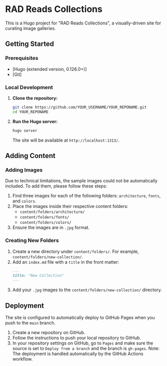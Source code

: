 # RAD Reads Collections

This is a Hugo project for "RAD Reads Collections", a visually-driven site for curating image galleries.

## Getting Started

### Prerequisites

- [Hugo (extended version, 0.126.0+)]
- [Git]

### Local Development

1.  **Clone the repository:**
    ```bash
    git clone https://github.com/YOUR_USERNAME/YOUR_REPONAME.git
    cd YOUR_REPONAME
    ```

2.  **Run the Hugo server:**
    ```bash
    hugo server
    ```
    The site will be available at `http://localhost:1313/`.

## Adding Content

### Adding Images

Due to technical limitations, the sample images could not be automatically included. To add them, please follow these steps:

1.  Find three images for each of the following folders: `architecture`, `fonts`, and `colors`.
2.  Place the images inside their respective content folders:
    -   `content/folders/architecture/`
    -   `content/folders/fonts/`
    -   `content/folders/colors/`
3.  Ensure the images are in `.jpg` format.

### Creating New Folders

1.  Create a new directory under `content/folders/`. For example, `content/folders/new-collection/`.
2.  Add an `index.md` file with a `title` in the front matter:
    ```markdown
    ---
    title: "New Collection"
    ---
    ```
3.  Add your `.jpg` images to the `content/folders/new-collection/` directory.

## Deployment

The site is configured to automatically deploy to GitHub Pages when you push to the `main` branch.

1.  Create a new repository on GitHub.
2.  Follow the instructions to push your local repository to GitHub.
3.  In your repository settings on GitHub, go to `Pages` and make sure the source is set to `Deploy from a branch` and the branch is `gh-pages`. Note: The deployment is handled automatically by the GitHub Actions workflow. 